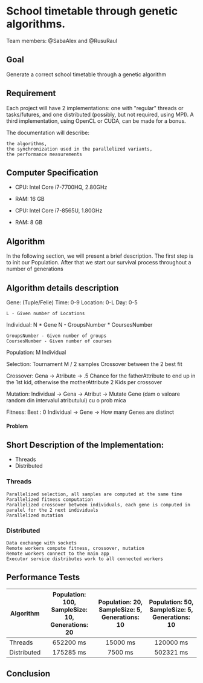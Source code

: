 # School timetable through genetic algorithms.

Team members: @SabaAlex and @RusuRaul

## Goal

  Generate a correct school timetable through a genetic algorithm

## Requirement

  Each project will have 2 implementations: one with "regular" threads or tasks/futures, and one distributed (possibly, but not required, using MPI). A third implementation, using OpenCL or CUDA, can be made for a bonus.

  The documentation will describe:

    the algorithms,
    the synchronization used in the parallelized variants,
    the performance measurements

## Computer Specification

* CPU: Intel Core i7-7700HQ, 2.80GHz
* RAM: 16 GB

* CPU: Intel Core i7-8565U, 1.80GHz
* RAM: 8 GB

## Algorithm

  In the following section, we will present a brief description.
  The first step is to init our Population.
  After that we start our survival process throughout a number of generations

## Algorithm details description

Gene: (Tuple/Felie)
    Time: 0-9
    Location: 0-L
    Day: 0-5

    L - Given number of Locations

Individual:
    N * Gene
    N - GroupsNumber * CoursesNumber

    GroupsNumber - Given number of groups
    CoursesNumber - Given number of courses

Population:
	M Individual

Selection:
	Tournament
	M / 2 samples
	Crossover between the 2 best fit

Crossover:
	Gena -> Atribute -> .5  Chance for the fatherAttribute to end up in the 1st kid, otherwise the motherAttribute
    2 Kids per crossover

Mutation:
	Individual -> Gena -> Atribut -> Mutate Gene (dam o valoare random din intervalul atributului) cu o prob mica
	
Fitness:
	Best : 0
	Individual -> Gene -> How many Genes are distinct


#### Problem


## Short Description of the Implementation:

* Threads
* Distributed


### Threads

    Parallelized selection, all samples are computed at the same time
    Parallelized fitness computation
    Parallelized crossover between individuals, each gene is computed in paralel for the 2 next individuals
    Parallelized mutation

### Distributed
	
	Data exchange with sockets
	Remote workers compute fitness, crossover, mutation
	Remote workers connect to the main app
	Executor service distributes work to all connected workers

## Performance Tests

| Algorithm                        | Population: 100, SampleSize: 10, Generations: 20 | Population: 20, SampleSize: 5, Generations: 10 | Population: 50, SampleSize: 5, Generations: 10 |
| -------------------------------- |:--------:|:-------:|:---------:|
| Threads         | 652200 ms |  15000 ms | 120000 ms |
| Distributed     | 175285 ms | 7500 ms | 502321 ms |


## Conclusion